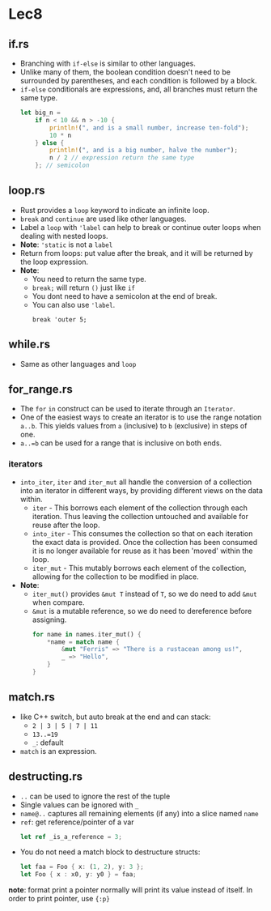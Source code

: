 # Lec8
## if.rs
- Branching with `if-else` is similar to other languages. 
- Unlike many of them, the boolean condition doesn't need to be surrounded by parentheses, and each condition is followed by a block. 
- `if-else` conditionals are expressions, and, all branches must return the same type.
    ```rs
    let big_n =
        if n < 10 && n > -10 {
            println!(", and is a small number, increase ten-fold");
            10 * n
        } else {
            println!(", and is a big number, halve the number");
            n / 2 // expression return the same type
        }; // semicolon
    ```
## loop.rs
- Rust provides a `loop` keyword to indicate an infinite loop.
- `break` and `continue` are used like other languages.
- Label a `loop` with `'label` can help to break or continue outer loops when dealing with nested loops.
- **Note**: `'static` is not a `label`
- Return from loops: put value after the break, and it will be returned by the loop expression.
- **Note**: 
    + You need to return the same type.
    + `break;` will return `()` just like `if`
    + You dont need to have a semicolon at the end of break.
    + You can also use `'label`.
        ```
        break 'outer 5;
        ```

## while.rs
- Same as other languages and `loop`

## for_range.rs
- The `for` `in` construct can be used to iterate through an `Iterator`. 
- One of the easiest ways to create an iterator is to use the range notation `a..b`. This yields values from `a` (inclusive) to `b` (exclusive) in steps of one.
- `a..=b` can be used for a range that is inclusive on both ends.
### iterators
+ `into_iter`, `iter` and `iter_mut` all handle the conversion of a collection into an iterator in different ways, by providing different views on the data within.
    + `iter` - This borrows each element of the collection through each iteration. Thus leaving the collection untouched and available for reuse after the loop.
    + `into_iter` - This consumes the collection so that on each iteration the exact data is provided. Once the collection has been consumed it is no longer available for reuse as it has been 'moved' within the loop.
    + `iter_mut` - This mutably borrows each element of the collection, allowing for the collection to be modified in place.
+ **Note**: 
    + `iter_mut()` provides `&mut T` instead of `T`, so we do need to add `&mut` when compare.
    + `&mut` is a mutable reference, so we do need to dereference  before assigning.
        ```rust
        for name in names.iter_mut() {
            *name = match name {
                &mut "Ferris" => "There is a rustacean among us!", 
                _ => "Hello",
            }
        }
        ```

## match.rs
+ like C++ switch, but auto break at the end and can stack:
    + `2 | 3 | 5 | 7 | 11`
    + `13..=19`
    + `_`: default
+ `match` is an expression. 
## destructing.rs
+ `..` can be used to ignore the rest of the tuple
+ Single values can be ignored with `_`
+ `name@..` captures all remaining elements (if any) into a slice named `name`
+ `ref`: get reference/pointer of a var 
    ```rs
    let ref _is_a_reference = 3;
    ```
+ You do not need a match block to destructure structs:
    ```rs
    let faa = Foo { x: (1, 2), y: 3 };
    let Foo { x : x0, y: y0 } = faa;
    ```
**note**: format print a pointer normally will print its value instead of itself. In order to print pointer, use `{:p}`